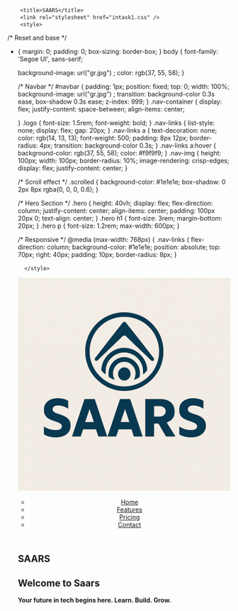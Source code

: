 <!DOCTYPE html> 
<html lang="en"> 
    <head> 
        <meta charset="UTF-8" /> 
        <meta name="viewport" content="width=device-width, initial-scale=1.0" /> 
        
        <title>SAARS</title> 
        <link rel="stylesheet" href="intask1.css" /> 
        <style>
            
/* Reset and base */
* {
    margin: 0;
    padding: 0;
    box-sizing: border-box;
  }
  body {
    font-family: 'Segoe UI', sans-serif;
    
     background-image: url("gr.jpg") ;
    color: rgb(37, 55, 58);
  }
  
  
  /* Navbar */
  #navbar {
     padding: 1px;
    position: fixed;
    top: 0;
    width: 100%;
    background-image: url("gr.jpg") ;
    transition: background-color 0.3s ease, box-shadow 0.3s ease;
    z-index: 999;
  }
  .nav-container {
    display: flex;
    justify-content: space-between;
    align-items: center;
   
  }
  .logo {
    font-size: 1.5rem;
    font-weight: bold;
  }
  .nav-links {
    list-style: none;
    display: flex;
    gap: 20px;
  }
  .nav-links a {
    text-decoration: none;
    color: rgb(14, 13, 13);
    font-weight: 500;
    padding: 8px 12px;
    border-radius: 4px;
    transition: background-color 0.3s;
  }
  .nav-links a:hover {
    background-color:  rgb(37, 55, 58);
    color: #f9f9f9;
  }
  .nav-img {
    height: 100px;
    width: 100px;
    border-radius: 10%;
    image-rendering: crisp-edges;
    display: flex;
    justify-content: center;
  }
  
  /* Scroll effect */
  .scrolled {
    background-color: #1e1e1e;
    box-shadow: 0 2px 8px rgba(0, 0, 0, 0.6);
  }
  
  /* Hero Section */
  .hero {
    height: 40vh;
    display: flex;
    flex-direction: column;
    justify-content: center;
    align-items: center;
    padding: 100px 20px 0;
    text-align: center;
  }
  .hero h1 {
    font-size: 3rem;
    margin-bottom: 20px;
  }
  .hero p {
    font-size: 1.2rem;
    max-width: 600px;
  }
  
  /* Responsive */
  @media (max-width: 768px) {
    .nav-links {
      flex-direction: column;
      background-color: #1e1e1e;
      position: absolute;
      top: 70px;
      right: 40px;
      padding: 10px;
      border-radius: 8px;
    }

        </style>
    </head> 
    <body> 
        <header id="navbar"> 
            <nav class="nav-container"> 
                 <img src="SAARS.png" class="nav-img d-flex flex-row justify-content-center">
                <div class="logo"></div> 
                <ul class="nav-links"> 
                    <li><a href="#">Home</a></li> 
                    <li><a href="#">Features</a></li> 
                    <li><a href="#">Pricing</a></li> 
                    <li><a href="#">Contact</a></li> 
                </ul> 
            </nav> 
        </header> 
      <section class="hero"> 
            <h1>SAARS</h1>
            <h1>Welcome to Saars</h1> 
            <p><b>Your future in tech begins here. Learn. Build. Grow.</b></p> 
        </section> 
        <script src="intask1.js"></script> 
        <script>
            
// Change navbar style on scroll
window.addEventListener('scroll', function () {
  const navbar = document.getElementById('navbar');
  if (window.scrollY > 50) {
    navbar.classList.add('scrolled');
  } else {
    navbar.classList.remove('scrolled');
  }
});

        </script>
    </body> 

    </html>
